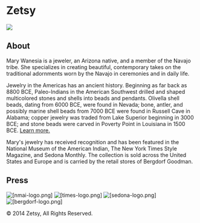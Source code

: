 <!-- Level 1 header -->
<h1>Zetsy</h1>

<!-- featured image -->
<img src=[necklace.jpg]>

<!-- level 2 header -->
<h2>About</h2>

<!-- paragraph -->
<p>Mary Wanesia is a jeweler, an Arizona native, and a member of the Navajo tribe. She specializes in creating beautiful, contemporary takes on the traditional adornments worn by the Navajo in ceremonies and in daily life.</p>

<!-- paragraph -->
<p>Jewelry in the Americas has an ancient history. Beginning as far back as 8800 BCE, Paleo-Indians in the American Southwest drilled and shaped multicolored stones and shells into beads and pendants. Olivella shell beads, dating from 6000 BCE, were found in Nevada; bone, antler, and possibly marine shell beads from 7000 BCE were found in Russell Cave in Alabama; copper jewelry was traded from Lake Superior beginning in 3000 BCE; and stone beads were carved in Poverty Point in Louisiana in 1500 BCE. <a href="http://en.wikipedia.org/wiki/Native_American_jewelry">
Learn more.</a></p>

<!-- Note: "Learn more" links to: http://en.wikipedia.org/wiki/Native_American_jewelry -->

<!-- paragraph -->
<p>Mary's jewelry has received recognition and has been featured in the National Museum of the American Indian, The New York Times Style Magazine, and Sedona Monthly. The collection is sold across the United States and Europe and is carried by the retail stores of Bergdorf Goodman.</p>

<!-- level 2 header -->
<h2>Press</h2>

<!-- press images -->
<img src="http://nmai.si.edu" alt=[nmai-logo.png]>
<!-- links to: http://nmai.si.edu -->

<img src="http://www.nytimes.com/pages/t-magazine/" alt =[times-logo.png]>
<!-- links to: http://www.nytimes.com/pages/t-magazine/ -->

<img src="http://www.sedonamonthly.com" alt=[sedona-logo.png]>
<!-- links to: http://www.sedonamonthly.com -->

<img src="http://www.bergdorfgoodman.com/" alt=[bergdorf-logo.png]>
<!-- links to: http://www.bergdorfgoodman.com/ -->

<!-- paragraph -->
<p>&copy; 2014 Zetsy, All Rights Reserved.</p>
